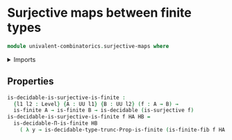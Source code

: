 # Surjective maps between finite types

```agda
module univalent-combinatorics.surjective-maps where
```

<details><summary>Imports</summary>

```agda
open import univalent-combinatorics.decidable-dependent-function-types
open import univalent-combinatorics.fibers-of-maps
open import univalent-combinatorics.finite-types
open import foundation.surjective-maps public
open import foundation.decidable-types
open import foundation.universe-levels
```

</details>

## Properties

```agda
is-decidable-is-surjective-is-finite :
  {l1 l2 : Level} {A : UU l1} {B : UU l2} (f : A → B) →
  is-finite A → is-finite B → is-decidable (is-surjective f)
is-decidable-is-surjective-is-finite f HA HB =
  is-decidable-Π-is-finite HB
    ( λ y → is-decidable-type-trunc-Prop-is-finite (is-finite-fib f HA HB y))
```
